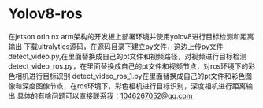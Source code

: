 # Yolov8-ros
在jetson orin nx arm架构的开发板上部署环境并使用yolov8进行目标检测和距离输出
下载ultralytics源码，在源码目录下建立py文件，这边上传py文件
detect_video.py,在里面替换成自己的pt文件和视频路径，对视频进行目标检测
detect_video_ros.py，在里面替换成自己的pt文件和视频节点，对ros环境下的彩色相机进行目标识别
detect_video_ros_1.py在里面替换成自己的pt文件和彩色图像和深度图像节点，在ros环境下，彩色相机进行目标识别，深度相机进行距离输出
具体的有啥问题可以直接联系我：1046267052@qq.com
